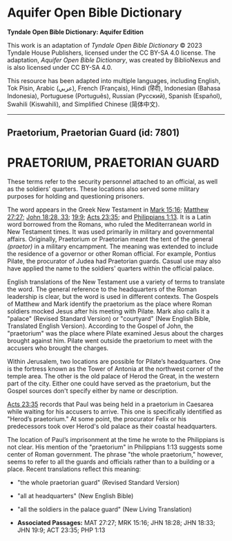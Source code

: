 # Aquifer Open Bible Dictionary

**Tyndale Open Bible Dictionary: Aquifer Edition**

This work is an adaptation of *Tyndale Open Bible Dictionary* © 2023 Tyndale House Publishers, licensed under the CC BY\-SA 4\.0 license. The adaptation, *Aquifer Open Bible Dictionary*, was created by BiblioNexus and is also licensed under CC BY\-SA 4\.0\.

This resource has been adapted into multiple languages, including English, Tok Pisin, Arabic (عربي), French (Français), Hindi (हिंदी), Indonesian (Bahasa Indonesia), Portuguese (Português), Russian (Русский), Spanish (Español), Swahili (Kiswahili), and Simplified Chinese (简体中文).



--------------------------------

## Praetorium, Praetorian Guard (id: 7801)

PRAETORIUM, PRAETORIAN GUARD
============================

These terms refer to the security personnel attached to an official, as well as the soldiers' quarters. These locations also served some military purposes for holding and questioning prisoners.

The word appears in the Greek New Testament in [Mark 15:16](https://ref.ly/Mark15:16); [Matthew 27:27](https://ref.ly/Matt27:27); [John 18:28, 33](https://ref.ly/John18:28,John18:33); [19:9](https://ref.ly/John19:9); [Acts 23:35](https://ref.ly/Acts23:35); and [Philippians 1:13](https://ref.ly/Phil1:13). It is a Latin word borrowed from the Romans, who ruled the Mediterranean world in New Testament times. It was used primarily in military and governmental affairs. Originally, Praetorium or Praetorian meant the tent of the general *(praetor)* in a military encampment. The meaning was extended to include the residence of a governor or other Roman official. For example, Pontius Pilate, the procurator of Judea had Praetorian guards. Casual use may also have applied the name to the soldiers' quarters within the official palace.

English translations of the New Testament use a variety of terms to translate the word. The general reference to the headquarters of the Roman leadership is clear, but the word is used in different contexts. The Gospels of Matthew and Mark identify the praetorium as the place where Roman soldiers mocked Jesus after his meeting with Pilate. Mark also calls it a "palace" (Revised Standard Version) or "courtyard" (New English Bible, Translated English Version). According to the Gospel of John, the "praetorium" was the place where Pilate examined Jesus about the charges brought against him. Pilate went outside the praetorium to meet with the accusers who brought the charges.

Within Jerusalem, two locations are possible for Pilate’s headquarters. One is the fortress known as the Tower of Antonia at the northwest corner of the temple area. The other is the old palace of Herod the Great, in the western part of the city. Either one could have served as the praetorium, but the Gospel sources don't specify either by name or description.

[Acts 23:35](https://ref.ly/Acts23:35) records that Paul was being held in a praetorium in Caesarea while waiting for his accusers to arrive. This one is specifically identified as "Herod’s praetorium." At some point, the procurator Felix or his predecessors took over Herod's old palace as their coastal headquarters.

The location of Paul’s imprisonment at the time he wrote to the Philippians is not clear. His mention of the "praetorium" in Philippians 1:13 suggests some center of Roman government. The phrase "the whole praetorium," however, seems to refer to all the guards and officials rather than to a building or a place. Recent translations reflect this meaning: 

* "the whole praetorian guard" (Revised Standard Version)
* "all at headquarters" (New English Bible)
* "all the soldiers in the palace guard" (New Living Translation)

* **Associated Passages:** MAT 27:27; MRK 15:16; JHN 18:28; JHN 18:33; JHN 19:9; ACT 23:35; PHP 1:13

